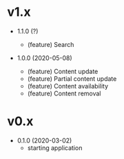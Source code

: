 v1.x
===================

* 1.1.0 (?)
  * (feature) Search

* 1.0.0 (2020-05-08)
  * (feature) Content update
  * (feature) Partial content update
  * (feature) Content availability
  * (feature) Content removal

v0.x
===================

* 0.1.0 (2020-03-02)
  * starting application

